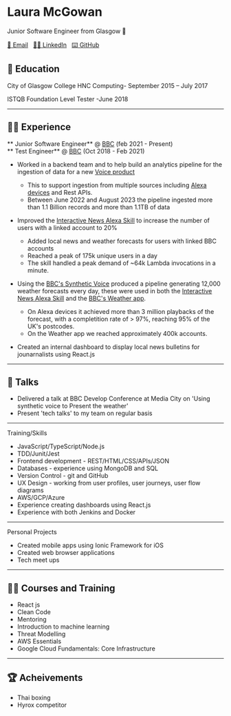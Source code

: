 # Laura McGowan 

 Junior Software Engineer from Glasgow 🏴󠁧󠁢󠁳󠁣󠁴󠁿

[📧 Email](mailto:lozmcg@co.uk.) &nbsp; 
[👨‍💻 LinkedIn]([(https://www.linkedin.com/in/laura-mcgowan-004463138/)) &nbsp; 
[⌨️ GitHub](https://github.com/lauramcgowan/)


## 🏫 Education

City of Glasgow College
HNC Computing- September 2015 – July 2017
 
ISTQB Foundation Level Tester -June 2018

---

## 👨‍💻 Experience

** Junior Software Engineer** @ [BBC](https://www.bbc.co.uk/) (feb 2021 - Present)<br/>
** Test Engineer** @ [BBC](https://www.bbc.co.uk/) (Oct 2018 - Feb 2021)<br/>

- Worked in a backend team and to help build an analytics pipeline for the ingestion of data for a new [Voice product](https://voicebot.ai/2020/06/02/bbc-voice-assistant-beeb-launches-in-beta-in-the-uk/) 
    -  This to support ingestion from multiple sources including [Alexa devices](https://www.amazon.co.uk/dp/B0957KX2C4) and Rest APIs.
    - Between June 2022 and August 2023 the pipeline ingested more than 1.1 Billion records and more than 1.1TB of data

- Improved the [Interactive News Alexa Skill](https://voicebot.ai/2019/10/23/bbc-launches-interactive-news-service-for-alexa/) to increase the number of users with a linked account to 20%
    - Added local news and weather forecasts for users with linked BBC accounts
    - Reached a peak of 175k unique users in a day
    - The skill handled a peak demand of ~64k Lambda invocations in a minute.

- Using the [BBC's Synthetic Voice](https://www.bbc.co.uk/mediacentre/worldnews/2020/life-project) produced a pipeline generating 12,000 weather forecasts every day, these were used in both the [Interactive News Alexa Skill](https://voicebot.ai/2019/10/23/bbc-launches-interactive-news-service-for-alexa/) and the [BBC's Weather app](https://www.bbc.co.uk/weather/articles/c7219x55vygo).
    - On Alexa devices it achieved more than 3 million playbacks of the forecast, with a completition rate of &gt; 97%, reaching 95% of the UK's postcodes.
    - On the Weather app we reached approximately 400k accounts.

- Created an internal dashboard to display local news bulletins  for jounarnalists using React.js

---

## :microphone: Talks 

- Delivered a talk at BBC Develop Conference at Media City on 'Using synthetic voice to Present the weather'
- Present 'tech talks' to my team on regular basis

---

Training/Skills

- JavaScript/TypeScript/Node.js 
- TDD/Junit/Jest 
- Frontend development - REST/HTML/CSS/APIs/JSON
- Databases - experience using MongoDB and SQL
- Version Control - git and GitHub
- UX Design - working from user profiles, user journeys, user flow diagrams
- AWS/GCP/Azure
- Experience creating dashboards using React.js
- Experience with both Jenkins and Docker 

---

Personal Projects
	
- Created mobile apps using Ionic Framework for iOS
- Created web browser applications
- Tech meet ups

---

## 🧑‍🏫 Courses and Training

- React js
- Clean Code
- Mentoring
- Introduction to machine learning
- Threat Modelling
- AWS Essentials
- Google Cloud Fundamentals: Core Infrastructure

---

## 🏆 Acheivements

- Thai boxing 
- Hyrox competitor 


